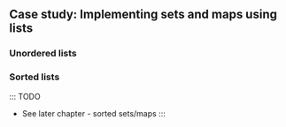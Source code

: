 
## Case study: Implementing sets and maps using lists

### Unordered lists

### Sorted lists

::: TODO
- See later chapter - sorted sets/maps
:::


